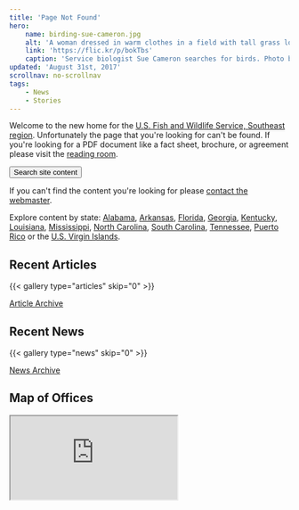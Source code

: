 ```yaml
---
title: 'Page Not Found'
hero:
    name: birding-sue-cameron.jpg
    alt: 'A woman dressed in warm clothes in a field with tall grass looks through binoculars.'
    link: 'https://flic.kr/p/bokTbs'
    caption: 'Service biologist Sue Cameron searches for birds. Photo by Gary Peeples, USFWS.'
updated: 'August 31st, 2017'
scrollnav: no-scrollnav
tags:
    - News
    - Stories
---
```


Welcome to the new home for the [U.S. Fish and Wildlife Service, Southeast region](/about).  Unfortunately the page that you're looking for can't be found. If you're looking for a PDF document like a fact sheet, brochure, or agreement please visit the [reading room](/reading-room).

<p class="centered-button">
  <button class="search-trigger">Search site content</button>
</p>

If you can't find the content you're looking for please [contact the webmaster](mailto:roy_hewitt@fws.gov).

Explore content by state: [Alabama](/alabama), [Arkansas](/arkansas), [Florida](/florida), [Georgia](/georgia), [Kentucky](/kentucky), [Louisiana](/louisiana), [Mississippi](/mississippi), [North Carolina](/north-carolina), [South Carolina](/south-carolina), [Tennessee](/tennessee), [Puerto Rico](/puerto-rico) or the [U.S. Virgin Islands](/us-virgin-islands).

## Recent Articles

{{< gallery type="articles" skip="0" >}}

<p class='centered-button'>
  <a href='/articles' class='button'>Article Archive</a>
</p>

## Recent News

{{< gallery type="news" skip="0" >}}

<p class='centered-button'>
  <a href='/news' class='button'>News Archive</a>
</p>

## Map of Offices
<iframe src="https://usfws.github.io/southeast-mega-map/" class="state-map" title="Find a local field station"></iframe>

<span class="hide-scrollnav"></span>
